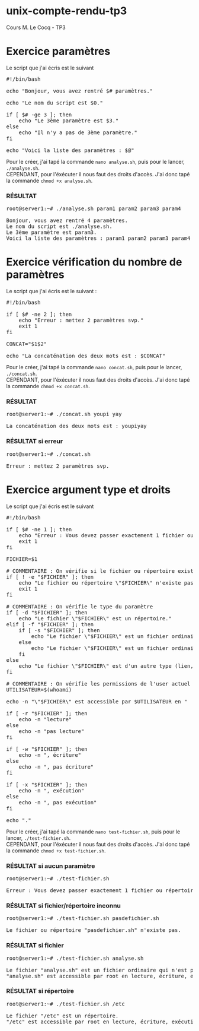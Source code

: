 # unix-compte-rendu-tp3
Cours M. Le Cocq - TP3


# Exercice paramètres

Le script que j'ai écris est le suivant 
<pre>#!/bin/bash

echo "Bonjour, vous avez rentré $# paramètres."

echo "Le nom du script est $0."

if [ $# -ge 3 ]; then
    echo "Le 3ème paramètre est $3."
else
    echo "Il n'y a pas de 3ème paramètre."
fi

echo "Voici la liste des paramètres : $@"</pre>

Pour le créer, j'ai tapé la commande `nano analyse.sh`, puis pour le lancer, `./analyse.sh`.<br>
CEPENDANT, pour l'éxécuter il nous faut des droits d'accès. J'ai donc tapé la commande `chmod +x analyse.sh`.

### RÉSULTAT

<pre>root@server1:~# ./analyse.sh param1 param2 param3 param4
    
Bonjour, vous avez rentré 4 paramètres.
Le nom du script est ./analyse.sh.
Le 3ème paramètre est param3.
Voici la liste des paramètres : param1 param2 param3 param4</pre>

# Exercice vérification du nombre de paramètres

Le script que j'ai écris est le suivant :

<pre>#!/bin/bash

if [ $# -ne 2 ]; then
    echo "Erreur : mettez 2 paramètres svp."
    exit 1
fi

CONCAT="$1$2"

echo "La concaténation des deux mots est : $CONCAT"</pre>

Pour le créer, j'ai tapé la commande `nano concat.sh`, puis pour le lancer, `./concat.sh`.<br>
CEPENDANT, pour l'éxécuter il nous faut des droits d'accès. J'ai donc tapé la commande `chmod +x concat.sh`.

### RÉSULTAT

<pre>root@server1:~# ./concat.sh youpi yay
    
La concaténation des deux mots est : youpiyay</pre>

### RÉSULTAT si erreur

<pre>root@server1:~# ./concat.sh
    
Erreur : mettez 2 paramètres svp.</pre>

# Exercice argument type et droits

Le script que j'ai écris est le suivant 
<pre>#!/bin/bash

if [ $# -ne 1 ]; then
    echo "Erreur : Vous devez passer exactement 1 fichier ou répertoire en paramètre."
    exit 1
fi

FICHIER=$1

# COMMENTAIRE : On vérifie si le fichier ou répertoire existe
if [ ! -e "$FICHIER" ]; then
    echo "Le fichier ou répertoire \"$FICHIER\" n'existe pas."
    exit 1
fi

# COMMENTAIRE : On vérifie le type du paramètre
if [ -d "$FICHIER" ]; then
    echo "Le fichier \"$FICHIER\" est un répertoire."
elif [ -f "$FICHIER" ]; then
    if [ -s "$FICHIER" ]; then
        echo "Le fichier \"$FICHIER\" est un fichier ordinaire qui n'est pas vide."
    else
        echo "Le fichier \"$FICHIER\" est un fichier ordinaire qui est vide."
    fi
else
    echo "Le fichier \"$FICHIER\" est d'un autre type (lien, périphérique, etc.)."
fi

# COMMENTAIRE : On vérifie les permissions de l'user actuel
UTILISATEUR=$(whoami)

echo -n "\"$FICHIER\" est accessible par $UTILISATEUR en "

if [ -r "$FICHIER" ]; then
    echo -n "lecture"
else
    echo -n "pas lecture"
fi

if [ -w "$FICHIER" ]; then
    echo -n ", écriture"
else
    echo -n ", pas écriture"
fi

if [ -x "$FICHIER" ]; then
    echo -n ", exécution"
else
    echo -n ", pas exécution"
fi

echo "."</pre>

Pour le créer, j'ai tapé la commande `nano test-fichier.sh`, puis pour le lancer, `./test-fichier.sh`.<br>
CEPENDANT, pour l'éxécuter il nous faut des droits d'accès. J'ai donc tapé la commande `chmod +x test-fichier.sh`.

### RÉSULTAT si aucun paramètre

<pre>root@server1:~# ./test-fichier.sh

Erreur : Vous devez passer exactement 1 fichier ou répertoire en paramètre.</pre>

### RÉSULTAT si fichier/répertoire inconnu

<pre>root@server1:~# ./test-fichier.sh pasdefichier.sh

Le fichier ou répertoire "pasdefichier.sh" n'existe pas.</pre>

### RÉSULTAT si fichier

<pre>root@server1:~# ./test-fichier.sh analyse.sh

Le fichier "analyse.sh" est un fichier ordinaire qui n'est pas vide.
"analyse.sh" est accessible par root en lecture, écriture, exécution.</pre>

### RÉSULTAT si répertoire

<pre>root@server1:~# ./test-fichier.sh /etc
    
Le fichier "/etc" est un répertoire.
"/etc" est accessible par root en lecture, écriture, exécution.</pre>
